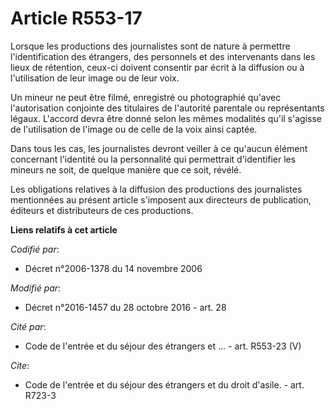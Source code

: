 # Article R553-17

Lorsque  les productions des journalistes sont de nature à permettre  l'identification des étrangers, des personnels et des
intervenants dans  les lieux de rétention, ceux-ci doivent consentir par écrit à la  diffusion ou à l'utilisation de leur
image ou de leur voix. 

Un mineur ne peut être filmé, enregistré ou photographié qu'avec  l'autorisation conjointe des titulaires de l'autorité
parentale ou  représentants légaux. L'accord devra être donné selon les mêmes  modalités qu'il s'agisse de l'utilisation de
l'image ou de celle de la  voix ainsi captée. 

Dans tous les cas, les  journalistes devront veiller à ce qu'aucun élément concernant l'identité  ou la personnalité qui
permettrait d'identifier les mineurs ne soit, de  quelque manière que ce soit, révélé. 

Les  obligations relatives à la diffusion des productions des journalistes  mentionnées au présent article s'imposent aux
directeurs de publication,  éditeurs et distributeurs de ces productions.

**Liens relatifs à cet article**

_Codifié par_:

  - Décret n°2006-1378 du 14 novembre 2006

_Modifié par_:

  - Décret n°2016-1457 du 28 octobre 2016 - art. 28

_Cité par_:

  - Code de l'entrée et du séjour des étrangers et ... - art. R553-23 (V)

_Cite_:

  - Code de l'entrée et du séjour des étrangers et du droit d'asile. - art. R723-3
